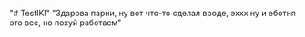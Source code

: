 "# TestIKI" 
"Здарова парни, ну вот что-то сделал вроде, эххх ну и еботня это все, но похуй работаем"